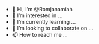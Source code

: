 - 👋 Hi, I’m @Romjanamiah
- 👀 I’m interested in ...
- 🌱 I’m currently learning ...
- 💞️ I’m looking to collaborate on ...
- 📫 How to reach me ...

<!---
Romjanamiah/Romjanamiah is a ✨ special ✨ repository because its `README.md` (this file) appears on your GitHub profile.
You can click the Preview link to take a look at your changes.
--->
